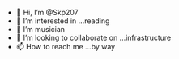 - 👋 Hi, I’m @Skp207
- 👀 I’m interested in ...reading
- 🌱 I’m musician
- 💞️ I’m looking to collaborate on ...infrastructure
- 📫 How to reach me ...by way

<!---
Skp207/Skp207 is a ✨ special ✨ repository because its `README.md` (this file) appears on your GitHub profile.
You can click the Preview link to take a look at your changes.
--->
